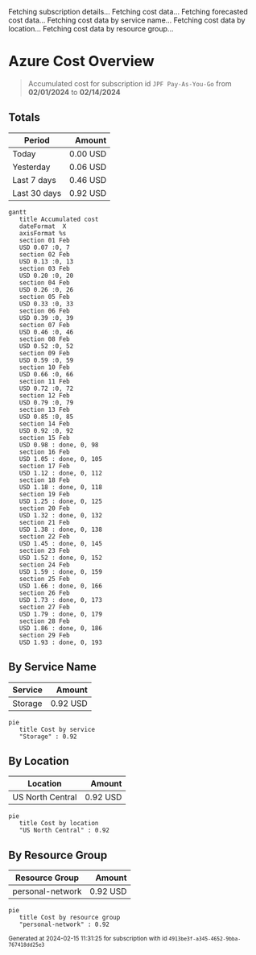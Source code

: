 Fetching subscription details...
Fetching cost data...
Fetching forecasted cost data...
Fetching cost data by service name...
Fetching cost data by location...
Fetching cost data by resource group...
# Azure Cost Overview

> Accumulated cost for subscription id `JPF Pay-As-You-Go` from **02/01/2024** to **02/14/2024**

## Totals

|Period|Amount|
|---|---:|
|Today|0.00 USD|
|Yesterday|0.06 USD|
|Last 7 days|0.46 USD|
|Last 30 days|0.92 USD|

```mermaid
gantt
   title Accumulated cost
   dateFormat  X
   axisFormat %s
   section 01 Feb
   USD 0.07 :0, 7
   section 02 Feb
   USD 0.13 :0, 13
   section 03 Feb
   USD 0.20 :0, 20
   section 04 Feb
   USD 0.26 :0, 26
   section 05 Feb
   USD 0.33 :0, 33
   section 06 Feb
   USD 0.39 :0, 39
   section 07 Feb
   USD 0.46 :0, 46
   section 08 Feb
   USD 0.52 :0, 52
   section 09 Feb
   USD 0.59 :0, 59
   section 10 Feb
   USD 0.66 :0, 66
   section 11 Feb
   USD 0.72 :0, 72
   section 12 Feb
   USD 0.79 :0, 79
   section 13 Feb
   USD 0.85 :0, 85
   section 14 Feb
   USD 0.92 :0, 92
   section 15 Feb
   USD 0.98 : done, 0, 98
   section 16 Feb
   USD 1.05 : done, 0, 105
   section 17 Feb
   USD 1.12 : done, 0, 112
   section 18 Feb
   USD 1.18 : done, 0, 118
   section 19 Feb
   USD 1.25 : done, 0, 125
   section 20 Feb
   USD 1.32 : done, 0, 132
   section 21 Feb
   USD 1.38 : done, 0, 138
   section 22 Feb
   USD 1.45 : done, 0, 145
   section 23 Feb
   USD 1.52 : done, 0, 152
   section 24 Feb
   USD 1.59 : done, 0, 159
   section 25 Feb
   USD 1.66 : done, 0, 166
   section 26 Feb
   USD 1.73 : done, 0, 173
   section 27 Feb
   USD 1.79 : done, 0, 179
   section 28 Feb
   USD 1.86 : done, 0, 186
   section 29 Feb
   USD 1.93 : done, 0, 193
```

## By Service Name

|Service|Amount|
|---|---:|
|Storage|0.92 USD|

```mermaid
pie
   title Cost by service
   "Storage" : 0.92
```

## By Location

|Location|Amount|
|---|---:|
|US North Central|0.92 USD|

```mermaid
pie
   title Cost by location
   "US North Central" : 0.92
```

## By Resource Group

|Resource Group|Amount|
|---|---:|
|personal-network|0.92 USD|

```mermaid
pie
   title Cost by resource group
   "personal-network" : 0.92
```

<sup>Generated at 2024-02-15 11:31:25 for subscription with id `4913be3f-a345-4652-9bba-767418dd25e3`</sup>
